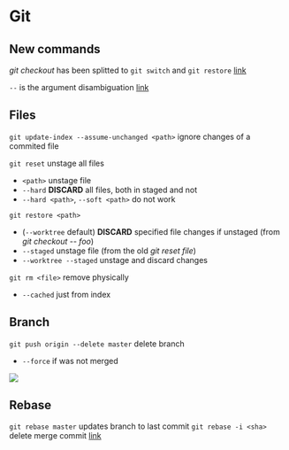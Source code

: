 # Git
## New commands

_git checkout_ has been splitted to `git switch` and `git restore` [link](https://stackoverflow.com/a/57266005/7924557)

`--` is the argument disambiguation [link](https://git-scm.com/docs/git-checkout#_argument_disambiguation)

## Files
`git update-index --assume-unchanged <path>` ignore changes of a commited file

`git reset` unstage all files
-   `<path>` unstage file
-   `--hard` **DISCARD** all files, both in staged and not
-   `--hard <path>`, `--soft <path>` do not work

`git restore <path>`
-   (`--worktree` default) **DISCARD** specified file changes if unstaged (from _git checkout -- foo_)
-   `--staged` unstage file (from the old _git reset file_)
-   `--worktree --staged` unstage and discard changes

`git rm <file>` remove physically
-   `--cached` just from index

## Branch
`git push origin --delete master` delete branch
-   `--force` if was not merged

![](https://i.imgur.com/9lBrILX.png)

## Rebase
`git rebase master` updates branch to last commit
`git rebase -i <sha>` delete merge commit [link](https://stackoverflow.com/a/17577876/7924557)
